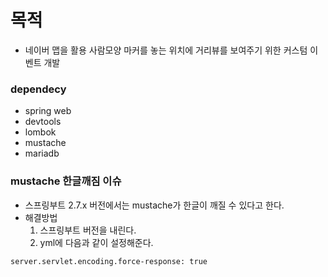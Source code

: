 # 목적 
- 네이버 맵을 활용 사람모양 마커를 놓는 위치에 거리뷰를 보여주기 위한 커스텀 이벤트 개발

### dependecy
- spring web
- devtools
- lombok
- mustache
- mariadb

### mustache 한글깨짐 이슈
- 스프링부트 2.7.x 버전에서는 mustache가 한글이 깨질 수 있다고 한다.
- 해결방법 
    1. 스프링부트 버전을 내린다.
    2. yml에 다음과 같이 설정해준다.
    
```
server.servlet.encoding.force-response: true
```